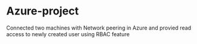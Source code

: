 # Azure-project
Connected two machines with Network peering in Azure and provied read access to newly created user using RBAC feature
